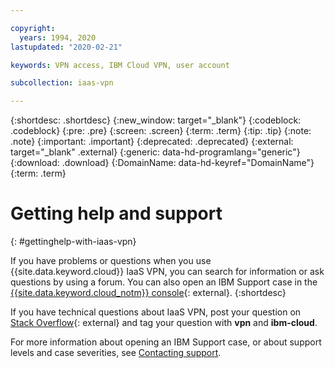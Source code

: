```yaml
---

copyright:
  years: 1994, 2020
lastupdated: "2020-02-21"

keywords: VPN access, IBM Cloud VPN, user account

subcollection: iaas-vpn

---
```


{:shortdesc: .shortdesc}
{:new_window: target="_blank"}
{:codeblock: .codeblock}
{:pre: .pre}
{:screen: .screen}
{:term: .term}
{:tip: .tip}
{:note: .note}
{:important: .important}
{:deprecated: .deprecated}
{:external: target="_blank" .external}
{:generic: data-hd-programlang="generic"}
{:download: .download}
{:DomainName: data-hd-keyref="DomainName"}
{:term: .term}

# Getting help and support
{: #gettinghelp-with-iaas-vpn}

If you have problems or questions when you use {{site.data.keyword.cloud}} IaaS VPN, you can search for information or ask questions by using a forum. You can also open an IBM Support case in the [{{site.data.keyword.cloud_notm}} console](https://cloud.ibm.com/unifiedsupport/cases/add){: external}.
{:shortdesc}

If you have technical questions about IaaS VPN, post your question on [Stack Overflow](https://stackoverflow.com/search?q=dl+ibm-cloud){: external} and tag your question with **vpn** and **ibm-cloud**.

For more information about opening an IBM Support case, or about support levels and case severities, see [Contacting support](/docs/get-support?topic=get-support-using-avatar).
